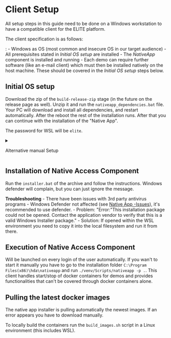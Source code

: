 # Client Setup

All setup steps in this guide need to be done on a Windows workstation
to have a compatible client for the ELITE platform.

The client specification is as follows:

:   -   Windows as OS (most common and insecure OS in our target
        audience)
    -   All prerequisites stated in *Initial OS setup* are installed
    -   The *NativeApp* component is installed and running
    -   Each demo can require further software (like an e-mail client)
        which must then be installed natively on the host machine. These
        should be covered in the *Initial OS setup* steps below.

## Initial OS setup

Download the zip of the `build-release-zip` stage (in the future on the
release page as well). Unzip it and run the `nativeapp_dependencies.bat`
file. Your PC will download and install all dependencies, and restart
automatically. After the reboot the rest of the installation runs. After
that you can continue with the installation of the "Native App".

The password for WSL will be `elite`.

<details>

<summary>

   Alternative manual Setup

</summary>

After the installation of a fresh Windows 10 instance we need to install
some basic tools and configure the OS to allow us to use the platform.
You can either install and setup everything manually or use powershell
commands for (almost) everything.

You need to run following command in the powershell. It is split into
multiple stages per reboot.

**Stage 1: Update Windows and install WSL**

Run PowerShell as administrator

``` powershell
# PowerShell as administrator
Set-ExecutionPolicy Bypass -scope Process -Force
Install-PackageProvider -Name NuGet -MinimumVersion 2.8.5.201 -Force
Install-Module PSWindowsUpdate -Force
Get-WindowsUpdate -AcceptAll -Install -IgnoreReboot
wsl --install -d Ubuntu-20.04
Restart-Computer
```

**Stage 2: Install dependencies**

Run PowerShell as administrator

``` powershell
# Install chocolatey package manager
Set-ExecutionPolicy Bypass -scope Process -Force
[System.Net.ServicePointManager]::SecurityProtocol = [System.Net.ServicePointManager]::SecurityProtocol -bor 3072; iex ((New-Object System.Net.WebClient).DownloadString('https://community.chocolatey.org/install.ps1'))
# install dependencies via chocolatey
choco install python firefox thunderbird -y

wsl --user root bash -c "apt update && apt install -y docker.io && mkdir -p /root/.docker/cli-plugins && curl -SL https://github.com/docker/compose/releases/download/v2.4.1/docker-compose-linux-x86_64 -o /root/.docker/cli-plugins/docker-compose && chmod +x /root/.docker/cli-plugins/docker-compose"

Restart-Computer
```

</details>

## Installation of Native Access Component

Run the `installer.bat` of the archive and follow the instructions.
Windows defender will complain, but you can just ignore the message.

**Troubleshooting** - There have been issues with 3rd party antivirus
programs - Windows Defender not affected (see [Native App
-Issues](../issues.html)), it's recommended to use defender. - Problem:
"Error:"This installation package could not be opened. Contact the
application vendor to verify that this is a valid Windows Installer
package." - Solution: If opened within the WSL environment you need to
copy it into the local filesystem and run it from there.

## Execution of Native Access Component

Will be launched on every login of the user automatically. If you wan't
to start it manually you have to go to the installation folder
`C:\Program Files(x86)\hda\nativeapp` and run
`./venv/Scripts/nativeapp -p .`. This client handles start/stop of
docker containers for demos and provides functionalities that can't be
covered through docker containers alone.

## Pulling the latest docker images

The native app installer is pulling automatically the newest images. If
an error appears you have to download manually.

To locally build the containers run the `build_images.sh` script in a
Linux environment (this includes WSL).
